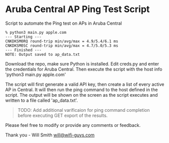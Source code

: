 # Aruba Central AP Ping Test Script
Script to automate the Ping test on APs in Aruba Central

```
% python3 main.py apple.com
--- Starting ---
CNKDKSM0RQ round-trip min/avg/max = 4.9/5.4/6.1 ms
CNKDKSM0SC round-trip min/avg/max = 4.7/5.0/5.3 ms
--- Finished ---
NOTE: Output saved to ap_data.txt
```

Download the repo, make sure Python is installed.
Edit creds.py and enter the credentials for Aruba Central.
Then execute the script with the host info 'python3 main.py apple.com'

The script will first generate a valid API key, then create a list of every active AP in Central. It will then run the ping command to the host defined in the script. The output will be shown on the screen as the script executes and written to a file called 'ap_data.txt'.

>TODO: Add additional varificaion for ping command completion before executing GET export of the results.

Please feel free to modify or provide any comments or feedback.

Thank you - Will Smith
will@wifi-guys.com